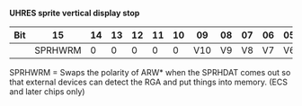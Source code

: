**UHRES sprite vertical display stop**

|Bit| 15| 14| 13| 12| 11| 10| 09| 08| 07| 06| 05| 04| 03| 02| 01| 00  |
|---|---|---|---|---|---|---|---|---|---|---|---|---|---|---|---|---  |
||SPRHWRM| 0| 0| 0| 0| 0| V10| V9| V8| V7| V6| V5| V4| V3| V2| V1| V0|

SPRHWRM = Swaps the polarity of ARW* when the SPRHDAT comes out so that external devices can detect the RGA and put things into memory. (ECS and later chips only)

